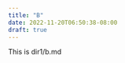 ```yaml
---
title: "B"
date: 2022-11-20T06:50:38-08:00
draft: true
---
```


This is dir1/b.md
<script src = "https://cdnjs.cloudflare.com/ajax/libs/d3/5.15.0/d3.js"></script>
<script type="text/javascript" async
  src="https://cdnjs.cloudflare.com/ajax/libs/mathjax/2.7.1/MathJax.js?...">
</script>
<div id="wrapper"></div>

<script>
const dataset = d3.json('../my_weather_data.json')
const yAccessor = d => d.temperatureMax
const dateParser = d3.timeParse("%Y-%m-%d")
const xAccessor = d => dateParser(d.date)

let dimensions = {
        width: window.innerWidth * 0.9,
        height: 400,
        margin: {
            top:15,
            right: 15,
            bottom: 40,
            left: 60,
            },
    }

dimensions.boundedWidth = dimensions.width
  - dimensions.margin.left
  - dimensions.margin.right

dimensions.boundedHeight = dimensions.height
  - dimensions.margin.top
  - dimensions.margin.bottom

const wrapper = d3.select("#wrapper")
console.log(wrapper)
const svg = wrapper.append("svg")
    .attr("width", dimensions.width)
    .attr("height", dimensions.height)

const bounds = wrapper.append("g")
    .style("transform", `translate(${dimensions.margin.left}px, ${dimensions.margin.top}px)`)
const yScale = d3.scaleLinear()
  .domain(d3.extent(dataset, yAccessor))
  .range([dimensions.boundedHeight, 0])
console.log(yScale(10))
const newData = d3.csv("new_data.csv"))
</script>
